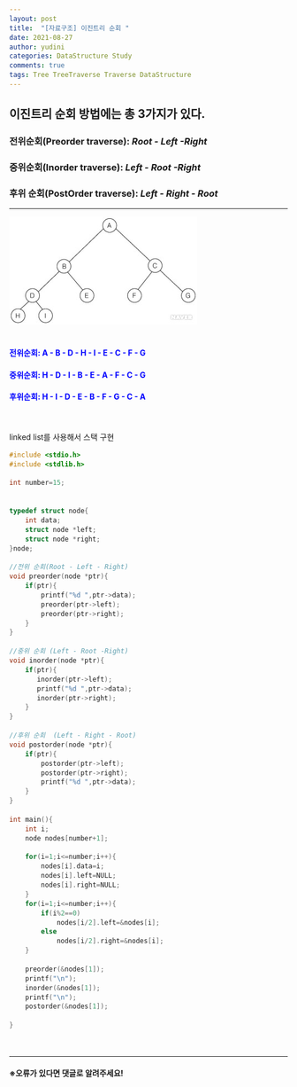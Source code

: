 ```yaml
---
layout: post
title:  "[자료구조] 이진트리 순회 "
date: 2021-08-27
author: yudini
categories: DataStructure Study
comments: true
tags: Tree TreeTraverse Traverse DataStructure 
---
```


## 이진트리 순회 방법에는 총 3가지가 있다.
### 전위순회(Preorder traverse): *Root - Left -Right*
### 중위순회(Inorder traverse): *Left - Root -Right*
### 후위 순회(PostOrder traverse): *Left - Right - Root*

<hr>


![Complete Binary Tree](/assets/images/CompleteTree.jpg)
<br>
<br>

<h4 style="color:blue"> 전위순회: A - B - D - H - I - E - C - F - G </h4>

<h4 style ="color:blue">중위순회: H - D - I - B - E - A - F - C - G</h4>

<h4 style ="color:blue">후위순회: H - I - D - E - B - F - G - C - A</h4>


<br>
<br>
linked list를 사용해서 스택 구현

~~~c++
#include <stdio.h>
#include <stdlib.h>

int number=15;


typedef struct node{
    int data;
    struct node *left;
    struct node *right;
}node;                                                                                         

//전위 순회(Root - Left - Right)
void preorder(node *ptr){
    if(ptr){
        printf("%d ",ptr->data);
        preorder(ptr->left);
        preorder(ptr->right);
    }
}

//중위 순회 (Left - Root -Right)
void inorder(node *ptr){
    if(ptr){
       inorder(ptr->left);
       printf("%d ",ptr->data);
       inorder(ptr->right);
    }
}

//후위 순회  (Left - Right - Root)
void postorder(node *ptr){
    if(ptr){
        postorder(ptr->left);
        postorder(ptr->right);
        printf("%d ",ptr->data);
    }
}

int main(){
    int i;
    node nodes[number+1];

    for(i=1;i<=number;i++){
        nodes[i].data=i;
        nodes[i].left=NULL;
        nodes[i].right=NULL;
    }
    for(i=1;i<=number;i++){
        if(i%2==0)
            nodes[i/2].left=&nodes[i];
        else
            nodes[i/2].right=&nodes[i];
    }

    preorder(&nodes[1]);
    printf("\n");
    inorder(&nodes[1]);
    printf("\n");
    postorder(&nodes[1]);

}
 



~~~

<hr>


<h4>&#8251;오류가 있다면 댓글로 알려주세요!</h4>
